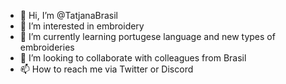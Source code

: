 - 👋 Hi, I’m @TatjanaBrasil
- 👀 I’m interested in embroidery
- 🌱 I’m currently learning portugese language and new types of embroideries
- 💞️ I’m looking to collaborate with colleagues from Brasil 
- 📫 How to reach me via Twitter or Discord

<!---
TatjanaBrasil/TatjanaBrasil is a ✨ special ✨ repository because its `README.md` (this file) appears on your GitHub profile.
You can click the Preview link to take a look at your changes.
--->
